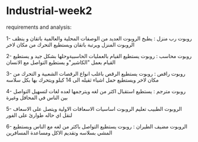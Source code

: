 # Industrial-week2

requirements and analysis:

1- روبوت رب منزل : 
يطبخ الروبوت العديد من الوصفات المحلية والعالمية باتقان و ينظف الروبوت المنزل ويرتبة باتقان ويستطيع التحرك من مكان لاخر  

2- روبوت محاسب : 
 روبوت يستطيع القيام بالعمليات الحاسبيةوحلها بشكل جيد و يستطيع القيام بعمل "الكاشير"و يستطيع التواصل مع الانسان 

3- روبوت راقص : 
 روبوت يستطيع الرقص باغلب انواع الرقصات الشعبية و التحرك من مكان لاخر ويستطيع حمل اشياء ثقيله الى 14 كيلو ويتحرك بها بكل سلاسه

4- روبوت مترجم :
يستطيع استقبال اكثر من لغه ويترجمها لعده لغات لتسهيل التواصل بين الناس في المحافل وغيرة 

5- الروبوت الطبيب 
تعليم الروبوت اساسيات الاسعافات الاولية ويتصل على الاسعاف لنقل اي حاله طوارئ على الفور  

6- الروبوت مضيف الطيران : 
روبوت يستطيع التواصل باكثر من لغه مع الناس ويستطيع المشي بسلاسه وتقديم الاكل ومساعدة المسافرين 
